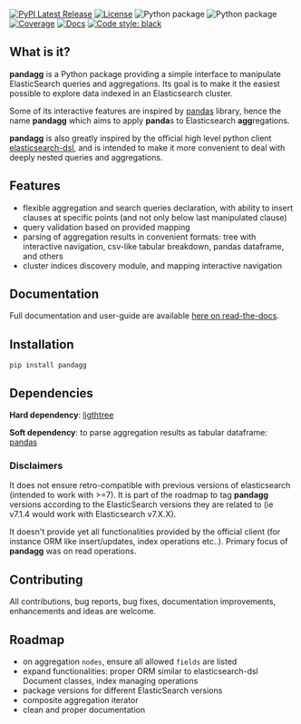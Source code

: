 [![PyPI Latest Release](https://img.shields.io/pypi/v/pandagg.svg)](https://pypi.org/project/pandagg/)
[![License](https://img.shields.io/pypi/l/pandagg.svg)](https://github.com/alkemics/pandagg/blob/master/LICENSE)
![Python package](https://github.com/alkemics/pandagg/workflows/Python%203%20Tests/badge.svg)
![Python package](https://github.com/alkemics/pandagg/workflows/Python%202%20Tests/badge.svg)
[![Coverage](https://codecov.io/github/alkemics/pandagg/coverage.svg?branch=master)](https://codecov.io/gh/alkemics/pandagg)
[![Docs](https://readthedocs.org/projects/pandagg/badge/?version=latest&style=flat)](https://pandagg.readthedocs.io/en/latest/)
[![Code style: black](https://img.shields.io/badge/code%20style-black-000000.svg)](https://github.com/psf/black)


## What is it?

**pandagg** is a Python package providing a simple interface to manipulate ElasticSearch queries and aggregations. Its goal is to make it
the easiest possible to explore data indexed in an Elasticsearch cluster.

Some of its interactive features are inspired by [pandas](https://github.com/pandas-dev/pandas) library, hence the name **pandagg** which aims to apply **panda**s to Elasticsearch
**agg**regations.

**pandagg** is also greatly inspired by the official high level python client [elasticsearch-dsl](https://github.com/elastic/elasticsearch-dsl-py),
and is intended to make it more convenient to deal with deeply nested queries and aggregations.


## Features

- flexible aggregation and search queries declaration, with ability to insert clauses at specific points (and not only below last manipulated clause)
- query validation based on provided mapping
- parsing of aggregation results in convenient formats: tree with interactive navigation, csv-like tabular breakdown, pandas dataframe, and others
- cluster indices discovery module, and mapping interactive navigation


## Documentation

Full documentation and user-guide are available [here on read-the-docs](https://pandagg.readthedocs.io/en/latest/).


## Installation
```
pip install pandagg
```

## Dependencies
**Hard dependency**: [ligthtree](https://pypi.org/project/lighttree/)

**Soft dependency**: to parse aggregation results as tabular dataframe: [pandas](https://github.com/pandas-dev/pandas/)


### Disclaimers

It does not ensure retro-compatible with previous versions of elasticsearch (intended to work with >=7). It is part
of the roadmap to tag **pandagg** versions according to the ElasticSearch versions they are related to (ie
v7.1.4 would work with Elasticsearch v7.X.X).

It doesn't provide yet all functionalities provided by the official client (for instance ORM like insert/updates, index
operations etc..). Primary focus of **pandagg** was on read operations.

## Contributing

All contributions, bug reports, bug fixes, documentation improvements, enhancements and ideas are welcome.


## Roadmap

- on aggregation `nodes`, ensure all allowed `fields` are listed
- expand functionalities: proper ORM similar to elasticsearch-dsl Document classes, index managing operations
- package versions for different ElasticSearch versions
- composite aggregation iterator
- clean and proper documentation
